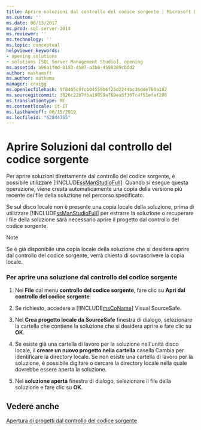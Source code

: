 ```yaml
---
title: Aprire soluzioni dal controllo del codice sorgente | Microsoft Docs
ms.custom: ''
ms.date: 06/13/2017
ms.prod: sql-server-2014
ms.reviewer: ''
ms.technology: ''
ms.topic: conceptual
helpviewer_keywords:
- opening solutions
- solutions [SQL Server Management Studio], opening
ms.assetid: a96a1f0d-0183-4587-a3b0-4598309cbdd2
author: mashamsft
ms.author: mathoma
manager: craigg
ms.openlocfilehash: 9f8405c9fcb04559b6f25d2244bc36dde760a182
ms.sourcegitcommit: 3026c22b7fba19059a769ea5f367c4f51efaf286
ms.translationtype: MT
ms.contentlocale: it-IT
ms.lasthandoff: 06/15/2019
ms.locfileid: "62844765"
---
```

# <a name="open-solutions-from-source-control"></a>Aprire Soluzioni dal controllo del codice sorgente
  Per aprire soluzioni direttamente dal controllo del codice sorgente, è possibile utilizzare [!INCLUDE[ssManStudioFull](../includes/ssmanstudiofull-md.md)]. Quando si esegue questa operazione, viene creata automaticamente una copia della versione più recente dei file della soluzione nel percorso specificato.  
  
 Se sul disco locale non è presente una copia locale della soluzione, prima di utilizzare [!INCLUDE[ssManStudioFull](../includes/ssmanstudiofull-md.md)] per estrarre la soluzione o recuperare i file della soluzione sarà necessario aprire il progetto dal controllo del codice sorgente.  
  
> [!NOTE]  
>  Se è già disponibile una copia locale della soluzione che si desidera aprire dal controllo del codice sorgente, verrà chiesto di sovrascrivere la copia locale.  
  
### <a name="to-open-a-solution-from-source-control"></a>Per aprire una soluzione dal controllo del codice sorgente  
  
1.  Nel **File** dal menu **controllo del codice sorgente**, fare clic su **Apri dal controllo del codice sorgente**.  
  
2.  Se richiesto, accedere a [!INCLUDE[msCoName](../includes/msconame-md.md)] Visual SourceSafe.  
  
3.  Nel **Crea progetto locale da SourceSafe** finestra di dialogo, selezionare la cartella che contiene la soluzione che si desidera aprire e fare clic su **OK**.  
  
4.  Se esiste già una cartella di lavoro per la soluzione nell'unità disco locale, il **creare un nuovo progetto nella cartella** casella Cambia per identificare la directory locale. Se non esiste una cartella di lavoro per la soluzione, è possibile digitare o cercare la directory locale nella quale dovrebbe essere aperta la soluzione.  
  
5.  Nel **soluzione aperta** finestra di dialogo, selezionare il file della soluzione e fare clic su **OK**.  
  
## <a name="see-also"></a>Vedere anche  
 [Apertura di progetti dal controllo del codice sorgente](../../2014/database-engine/open-projects-from-source-control.md)  
  
  

